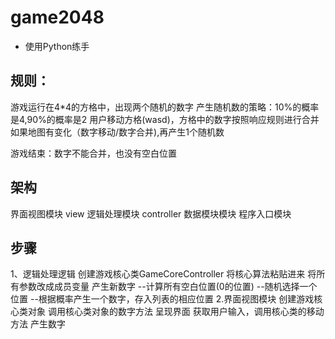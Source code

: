 # game2048
- 使用Python练手

## 规则：
游戏运行在4*4的方格中，出现两个随机的数字
产生随机数的策略：10%的概率是4,90%的概率是2
用户移动方格(wasd)，方格中的数字按照响应规则进行合并
如果地图有变化（数字移动/数字合并),再产生1个随机数

游戏结束：数字不能合并，也没有空白位置

## 架构
界面视图模块 view
逻辑处理模块 controller
数据模块模块
程序入口模块

## 步骤
1、逻辑处理逻辑
创建游戏核心类GameCoreController
将核心算法粘贴进来
将所有参数改成成员变量
产生新数字
--计算所有空白位置(0的位置)
--随机选择一个位置
--根据概率产生一个数字，存入列表的相应位置
2.界面视图模块
创建游戏核心类对象
调用核心类对象的数字方法
呈现界面
获取用户输入，调用核心类的移动方法
产生数字

